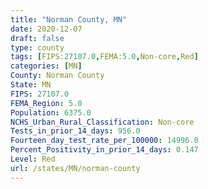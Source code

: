 ```yaml
---
title: "Norman County, MN"
date: 2020-12-07
draft: false
type: county
tags: [FIPS:27107.0,FEMA:5.0,Non-core,Red]
categories: [MN]
County: Norman County
State: MN
FIPS: 27107.0
FEMA_Region: 5.0
Population: 6375.0
NCHS_Urban_Rural_Classification: Non-core
Tests_in_prior_14_days: 956.0
Fourteen_day_test_rate_per_100000: 14996.0
Percent_Positivity_in_prior_14_days: 0.147
Level: Red
url: /states/MN/norman-county
---
```



